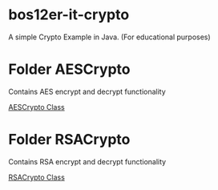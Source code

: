 # bos12er-it-crypto
A simple Crypto Example in Java. (For educational purposes)

# Folder AESCrypto
Contains AES encrypt and decrypt functionality

[AESCrypto Class](https://github.com/mroxso/bos12er-it-crypto/blob/master/AESCrypto/src/de/pascalrost/aescrypto/AESCrypto.java)

# Folder RSACrypto
Contains RSA encrypt and decrypt functionality

[RSACrypto Class](https://github.com/mroxso/bos12er-it-crypto/blob/master/RSACrypto/src/de/pascalrost/rsacrypto/RSACrypto.java)
